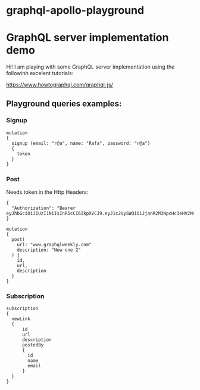 # graphql-apollo-playground

# GraphQL server implementation demo

Hi!
I am playing with some GraphQL server implementation using the followinh excelent tutorials:

https://www.howtographql.com/graphql-js/

## Playground queries examples:

### Signup

```
mutation
{
  signup (email: "r@a", name: "Rafa", password: "r@a")
  {
    token
  }
}
```

### Post

Needs token in the Http Headers:

```
{
  "Authorization": "Bearer eyJhbGciOiJIUzI1NiIsInR5cCI6IkpXVCJ9.eyJ1c2VySWQiOiJjanR2M3NpcHc3eHV2MGI2MHljMmswd2JqIiwiaWF0IjoxNTUzOTI2NjI2fQ.UCpuHTxiYTTBuKtF9ZWhSMQ8tqNi4PAOpkUHmUMGtQ0"
}

```

```
mutation
{
  post(
    url: "www.graphqlweekly.com"
    description: "New one 2"
  ) {
    id,
    url,
    description
  }
}
```

### Subscription

```
subscription
{
  newLink
  {
      id
      url
      description
      postedBy
      {
        id
        name
        email
      }
  }
}
```
